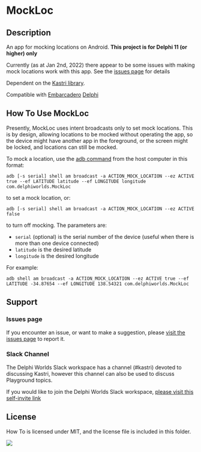 # MockLoc

## Description

An app for mocking locations on Android. **This project is for Delphi 11 (or higher) only**

Currently (as at Jan 2nd, 2022) there appear to be some issues with making mock locations work with this app. See the [issues page](https://github.com/DelphiWorlds/MockLoc/issues) for details

Dependent on the [Kastri library](https://github.com/DelphiWorlds/Kastri).

Compatible with [Embarcadero](https://wwww.embarcadero.com) [Delphi](https://www.embarcadero.com/products/delphi)

## How To Use MockLoc

Presently, MockLoc uses intent broadcasts only to set mock locations. This is by design, allowing locations to be mocked without operating the app, so the device might have another app in the foreground, or the screen might be locked, and locations can still be mocked.

To mock a location, use the [adb command](https://developer.android.com/studio/command-line/adb) from the host computer in this format:

```
adb [-s serial] shell am broadcast -a ACTION_MOCK_LOCATION --ez ACTIVE true --ef LATITUDE latitude --ef LONGITUDE longitude com.delphiworlds.MockLoc
```

to set a mock location, or:

```
adb [-s serial] shell am broadcast -a ACTION_MOCK_LOCATION --ez ACTIVE false
```

to turn off mocking. The parameters are:

* `serial` (optional) is the serial number of the device (useful when there is more than one device connected)
* `latitude` is the desired latitude
* `longitude` is the desired longitude

For example:

```
adb shell am broadcast -a ACTION_MOCK_LOCATION --ez ACTIVE true --ef LATITUDE -34.87654 --ef LONGITUDE 138.54321 com.delphiworlds.MockLoc
```

## Support

### Issues page

If you encounter an issue, or want to make a suggestion, please [visit the issues page](https://github.com/DelphiWorlds/MockLoc/issues) to report it.

### Slack Channel

The Delphi Worlds Slack workspace has a channel (#kastri) devoted to discussing Kastri, however this channel can also be used to discuss Playground topics.

If you would like to join the Delphi Worlds Slack workspace, [please visit this self-invite link](https://slack.delphiworlds.com)

## License

How To is licensed under MIT, and the license file is included in this folder.

![](https://tokei.rs/b1/github/DelphiWorlds/MockLoc)